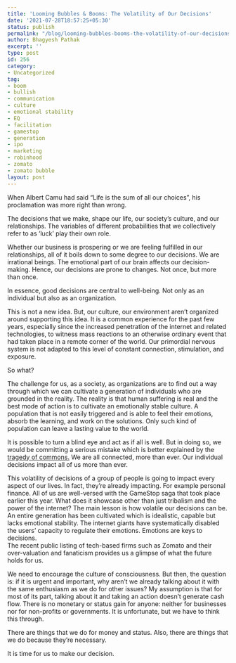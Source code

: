 ```yaml
---
title: 'Looming Bubbles & Booms: The Volatility of Our Decisions'
date: '2021-07-28T18:57:25+05:30'
status: publish
permalink: "/blog/looming-bubbles-booms-the-volatility-of-our-decisions"
author: Bhagyesh Pathak
excerpt: ''
type: post
id: 256
category:
- Uncategorized
tag:
- boom
- bullish
- communication
- culture
- emotional stability
- EQ
- facilitation
- gamestop
- generation
- ipo
- marketing
- robinhood
- zomato
- zomato bubble
layout: post
---
```


When Albert Camu had said “Life is the sum of all our choices”, his proclamation was more right than wrong.

The decisions that we make, shape our life, our society’s culture, and our relationships. The variables of different probabilities that we collectively refer to as ‘luck’ play their own role.

Whether our business is prospering or we are feeling fulfilled in our relationships, all of it boils down to some degree to our decisions. We are irrational beings. The emotional part of our brain affects our decision-making. Hence, our decisions are prone to changes. Not once, but more than once.

In essence, good decisions are central to well-being. Not only as an individual but also as an organization.

This is not a new idea. But, our culture, our environment aren’t organized around supporting this idea. It is a common experience for the past few years, especially since the increased penetration of the internet and related technologies, to witness mass reactions to an otherwise ordinary event that had taken place in a remote corner of the world. Our primordial nervous system is not adapted to this level of constant connection, stimulation, and exposure.

So what?

The challenge for us, as a society, as organizations are to find out a way through which we can cultivate a generation of individuals who are grounded in the reality. The reality is that human suffering is real and the best mode of action is to cultivate an emotionally stable culture. A population that is not easily triggered and is able to feel their emotions, absorb the learning, and work on the solutions. Only such kind of population can leave a lasting value to the world.

It is possible to turn a blind eye and act as if all is well. But in doing so, we would be committing a serious mistake which is better explained by the [tragedy of commons.](https://www.youtube.com/watch?v=CxC161GvMPc) We are all connected, more than ever. Our individual decisions impact all of us more than ever.

This volatility of decisions of a group of people is going to impact every aspect of our lives. In fact, they’re already impacting. For example personal finance. All of us are well-versed with the GameStop saga that took place earlier this year. What does it showcase other than just tribalism and the power of the internet? The main lesson is how volatile our decisions can be. An entire generation has been cultivated which is idealistic, capable but lacks emotional stability. The internet giants have systematically disabled the users’ capacity to regulate their emotions. Emotions are keys to decisions.  
The recent public listing of tech-based firms such as Zomato and their over-valuation and fanaticism provides us a glimpse of what the future holds for us.

We need to encourage the culture of consciousness. But then, the question is: if it is urgent and important, why aren’t we already talking about it with the same enthusiasm as we do for other issues? My assumption is that for most of its part, talking about it and taking an action doesn’t generate cash flow. There is no monetary or status gain for anyone: neither for businesses nor for non-profits or governments. It is unfortunate, but we have to think this through.

There are things that we do for money and status. Also, there are things that we do because they’re necessary.

It is time for us to make our decision.